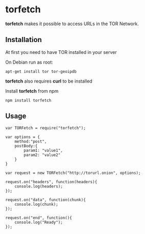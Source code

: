 # torfetch

**torfetch** makes it possible to access URLs in the TOR Network.

## Installation

At first you need to have TOR installed in your server

On Debian run as root:

    apt-get install tor tor-geoipdb

**torfetch** also requires **curl** to be installed

Install **torfetch** from npm

    npm install torfetch


## Usage

    var TORFetch = require("torfetch");

    var options = {
        method:"post",
        postBody:{
            param1: "value1",
            param2: "value2"
        }
    }

    var request = new TORFetch("http://torurl.onion", options);

    request.on("headers", function(headers){
        console.log(headers);
    });

    request.on("data", function(chunk){
        console.log(chunk);
    });
    
    request.on("end", function(){
        console.log("Ready");
    });


    